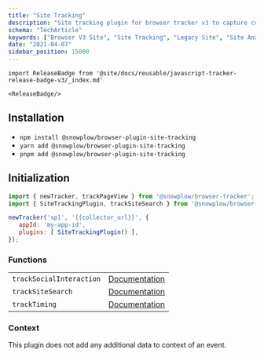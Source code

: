 ```yaml
---
title: "Site Tracking"
description: "Site tracking plugin for browser tracker v3 to capture comprehensive behavioral website analytics."
schema: "TechArticle"
keywords: ["Browser V3 Site", "Site Tracking", "Legacy Site", "Site Analytics", "Website Analytics", "Site Events"]
date: "2021-04-07"
sidebar_position: 15000
---
```


```mdx-code-block
import ReleaseBadge from '@site/docs/reusable/javascript-tracker-release-badge-v3/_index.md'

<ReleaseBadge/>
```

## Installation

- `npm install @snowplow/browser-plugin-site-tracking`
- `yarn add @snowplow/browser-plugin-site-tracking`
- `pnpm add @snowplow/browser-plugin-site-tracking`

## Initialization

```javascript
import { newTracker, trackPageView } from '@snowplow/browser-tracker';
import { SiteTrackingPlugin, trackSiteSearch } from '@snowplow/browser-plugin-site-tracking';

newTracker('sp1', '{{collector_url}}', {
   appId: 'my-app-id',
   plugins: [ SiteTrackingPlugin() ],
});
```

### Functions

<table className="has-fixed-layout"><tbody><tr><td><code>trackSocialInteraction</code></td><td><a href="/docs/sources/trackers/web-trackers/previous-versions/browser-tracker-v3-reference/tracking-events/#tracksocialinteraction">Documentation</a></td></tr><tr><td><code>trackSiteSearch</code></td><td><a href="/docs/sources/trackers/web-trackers/previous-versions/browser-tracker-v3-reference/tracking-events/#tracksitesearch">Documentation</a></td></tr><tr><td><code>trackTiming</code></td><td><a href="/docs/sources/trackers/web-trackers/previous-versions/browser-tracker-v3-reference/tracking-events/#tracktiming">Documentation</a></td></tr></tbody></table>

### Context

This plugin does not add any additional data to context of an event.
